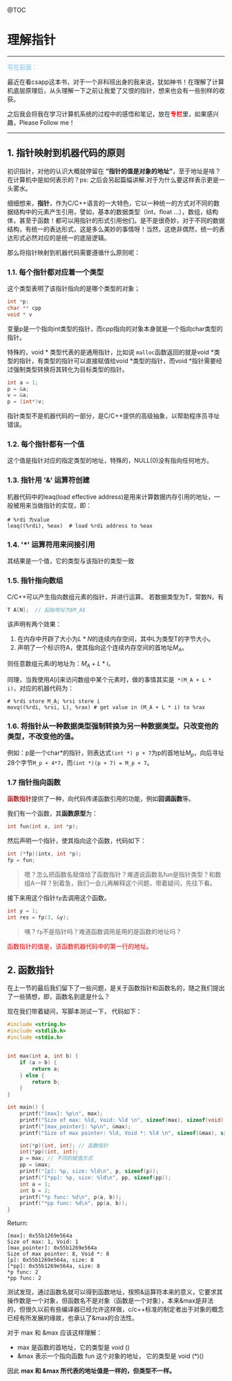 @TOC[]( )

# 理解指针
***

<font color=#A4D3EE> **写在前面：**</font>

最近在看csapp这本书，对于一个非科班出身的我来说，犹如神书！在理解了计算机底层原理后，从头理解一下之前让我爱了又恨的指针，想来也会有一些别样的收获。

之后我会将我在学习计算机系统的过程中的感悟和笔记，放在<font color=red>**专栏**</font>里，如果感兴趣，Please Follow me！
***
## 1. 指针映射到机器代码的原则

初识指针，对他的认识大概就停留在 **“指针的值是对象的地址”**，至于地址是啥？在计算机中是如何表示的？ps: 之后会另起篇幅讲解.对于为什么要这样表示更是一头雾水。

细细想来，**指针**，作为C/C++语言的一大特色，它以一种统一的方式对不同的数据结构中的元素产生引用，譬如，基本的数据类型（int，float ...），数组，结构体，甚至于函数！都可以用指针的形式引用他们。是不是很奇妙，对于不同的数据结构，有统一的表达形式，这是多么美妙的事情呀！当然，这绝非偶然，统一的表达形式必然对应的是统一的底层逻辑。

那么将指针映射到机器代码需要遵循什么原则呢：

### 1.1. 每个指针都对应着一个类型
这个类型表明了该指针指向的是哪个类型的对象；
```c
int *p;
char ** cpp
void * v
```

变量p是一个指向int类型的指针，而cpp指向的对象本身就是一个指向char类型的指针。

特殊的，void * 类型代表的是通用指针，比如说 `malloc`函数返回的就是void *类型的指针，有类型的指针可以直接赋值给void *类型的指针，而void *指针需要经过强制类型转换将其转化为目标类型的指针。
```c
int a = 1;
p = &a;
v = &a;
p = (int*)v;
```
指针类型不是机器代码的一部分，是C/C++提供的高级抽象，以帮助程序员寻址错误。

### 1.2. 每个指针都有一个值
这个值是指针对应的指定类型的地址，特殊的，NULL(0)没有指向任何地方。

### 1.3. 指针用 '&' 运算符创建
机器代码中的leaq(load effective address)是用来计算数据内存引用的地址，一般被用来当做指针的实现，即：
```
# %rdi 为value
leaq((%rdi), %eax)  # load %rdi address to %eax
```

### 1.4. '*' 运算符用来间接引用
其结果是一个值，它的类型与该指针的类型一致

### 1.5. 指针指向数组
C/C++可以产生指向数组元素的指针，并进行运算。
若数据类型为T，常数N，有
```c
T A[N];  // 起始地址为$M_A$
```
该声明有两个效果：
1. 在内存中开辟了大小为$L * N$的连续内存空间，其中L为类型T的字节大小。
2. 声明了一个标识符A，使其指向这个连续内存空间的首地址$M_A$。

则任意数组元素$i$的地址为：$M_A + L * i$。

同理，当我使用$A[i]$来访问数组中某个元素时，做的事情其实是` *(M_A + L * i)`，对应的机器代码为：

```
# %rdi store M_A; %rsi store i
movq((%rdi, %rsi, L), %rax) # get value in (M_A + L * i) to %rax
```
### 1.6. 将指针从一种数据类型强制转换为另一种数据类型。只改变他的类型，不改变他的值。
例如：p是一个char*的指针，则表达式`(int *) p + 7`为p的首地址$M_p$，向后寻址28个字节`M_p + 4*7`，而`(int *)(p + 7) = M_p + 7`。

### 1.7 指针指向函数

<font color=brown>**函数指针**</font>提供了一种，向代码传递函数引用的功能，例如**回调函数**等。

我们有一个函数，其**函数原型**为：
```c
int fun(int x, int *p);
```
然后声明一个指针，使其指向这个函数，代码如下：
```c
int (*fp)(intx, int *p);
fp = fun;
```
>嗯？怎么把函数名赋值给了函数指针？难道说函数名fun是指针类型？和数组A一样？别着急，我们一会儿再解释这个问题，带着疑问，先往下看。

接下来用这个指针`fp`去调用这个函数。
```c
int y = 1;
int res = fp(3, &y);
```
>咦？`fp`不是指针吗？难道函数调用是用的是函数的地址吗？

<font color=#CD0000>函数指针的值是，该函数机器代码中的第一行的地址。</FONT>


## 2. 函数指针

在上一节的最后我们留下了一些问题，是关于函数指针和函数名的，随之我们提出了一些猜想，即，函数名到底是什么？

现在我们带着疑问，写脚本测试一下， 代码如下：

```c
#include <string.h>
#include <stdlib.h>
#include <stdio.h>


int max(int a, int b) {
    if (a > b) {
        return a;
    } else {
        return b;
    }
}

int main() {
    printf("[max]: %p\n", max); 
    printf("Size of max: %ld, Void: %ld \n", sizeof(max), sizeof(void));
    printf("[max_pointer]: %p\n", &max); 
    printf("Size of max pointer: %ld, Void *: %ld \n", sizeof(&max), sizeof(void *));

    int(*p)(int, int); // 函数指针
    int(*pp)(int, int);
    p = max; // 不同的赋值方式
    pp = &max;
    printf("[p]: %p, size: %ld\n", p, sizeof(p)); 
    printf("[*pp]: %p, size: %ld\n", pp, sizeof(pp)); 
    int a = 1;
    int b = 2;
    printf("*p func: %d\n", p(a, b));
    printf("*pp func: %d\n", pp(a, b));
}

```
Return:
```shell
[max]: 0x55b1269e564a
Size of max: 1, Void: 1 
[max_pointer]: 0x55b1269e564a
Size of max pointer: 8, Void *: 8 
[p]: 0x55b1269e564a, size: 8
[*pp]: 0x55b1269e564a, size: 8
*p func: 2
*pp func: 2
```

测试发现，通过函数名就可以得到函数地址，按照&运算符本来的意义，它要求其操作数是一个对象，但函数名不是对象（函数是一个对象），本来&max是非法的，但很久以前有些编译器已经允许这样做，c/c++标准的制定者出于对象的概念已经有所发展的缘故，也承认了&max的合法性。

对于 max 和 &max 应该这样理解：

- max 是函数的首地址，它的类型是 void ()
- &max 表示一个指向函数 fun 这个对象的地址， 它的类型是 void (*)()

因此 **max 和 &max 所代表的地址值是一样的，但类型不一样。**


